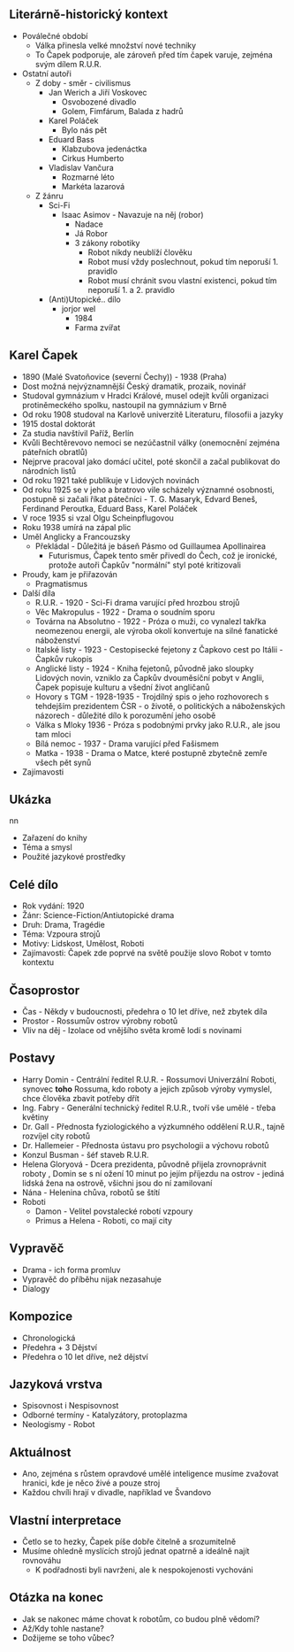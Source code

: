## Literárně-historický kontext
- Poválečné období 
	- Válka přinesla velké množství nové techniky
	- To Čapek podporuje, ale zároveň před tím čapek varuje, zejména svým dílem R.U.R.
- Ostatní autoři
	- Z doby - směr - civilismus
		- Jan Werich a Jiří Voskovec
			- Osvobozené divadlo
			- Golem, Fimfárum, Balada z hadrů
		- Karel Poláček
			- Bylo nás pět
		- Eduard Bass
			- Klabzubova jedenáctka 
			- Cirkus Humberto 
		- Vladislav Vančura
			- Rozmarné léto
			- Markéta lazarová
	- Z žánru 
		- Sci-Fi
			- Isaac Asimov - Navazuje na něj (robor)
				- Nadace
				- Já Robor
				- 3 zákony robotiky
					- Robot nikdy neublíží člověku
					- Robot musí vždy poslechnout, pokud tím neporuší 1. pravidlo
					- Robot musí chránit svou vlastní existenci, pokud tím neporuší 1. a 2. pravidlo
		- (Anti)Utopické.. dílo
			- jorjor wel
				- 1984
				- Farma zvířat

## Karel Čapek 
- 1890 (Malé Svatoňovice (severní Čechy)) - 1938 (Praha)
- Dost možná nejvýznamnější Český dramatik, prozaik, novinář
- Studoval gymnázium v Hradci Králové, musel odejít kvůli organizaci protiněmeckého spolku, nastoupil na gymnázium v Brně
- Od roku 1908 studoval na Karlově univerzitě Literaturu, filosofii a jazyky
- 1915 dostal doktorát
- Za studia navštívil Paříž, Berlín
- Kvůli Bechtěrevovo nemoci se nezúčastnil války (onemocnění zejména páteřních obratlů)
- Nejprve pracoval jako domácí učitel, poté skončil a začal publikovat do národních listů
- Od roku 1921 také publikuje v Lidových novinách
- Od roku 1925 se v jeho a bratrovo vile scházely významné osobnosti, postupně si začali říkat pátečníci - T. G. Masaryk, Edvard Beneš, Ferdinand Peroutka, Eduard Bass, Karel Poláček
- V roce 1935 si vzal Olgu Scheinpflugovou
- Roku 1938 umírá na zápal plic
- Uměl Anglicky a Francouzsky
	- Překládal - Důležitá je báseň Pásmo od Guillaumea Apollinairea
		- Futurismus, Čapek tento směr přivedl do Čech, což je ironické, protože autoři Čapkův "normální" styl poté kritizovali
- Proudy, kam je přiřazován
    - Pragmatismus
- Další díla
	- R.U.R. - 1920 - Sci-Fi drama varující před hrozbou strojů
	- Věc Makropulus - 1922 - Drama o soudním sporu
	- Továrna na Absolutno - 1922 - Próza o muži, co vynalezl takřka neomezenou energii, ale výroba okolí konvertuje na silné fanatické náboženství
	- Italské listy - 1923 - Cestopisecké fejetony z Čapkovo cest po Itálii - Čapkův rukopis
	- Anglické listy - 1924 - Kniha fejetonů, původně jako sloupky Lidových novin, vzniklo za Čapkův dvouměsíční pobyt v Anglii, Čapek popisuje kulturu a všední život angličanů  
	- Hovory s TGM - 1928-1935 - Trojdílný spis o jeho rozhovorech s tehdejším prezidentem ČSR - o životě, o politických a náboženských názorech - důležité dílo k porozumění jeho osobě
	- Válka s Mloky 1936 - Próza s podobnými prvky jako R.U.R., ale jsou tam mloci
	- Bílá nemoc - 1937 - Drama varující před Fašismem 
	- Matka - 1938 - Drama o Matce, které postupně zbytečně zemře všech pět synů
- Zajímavosti
## Ukázka
nn
- Zařazení do knihy
- Téma a smysl
- Použité jazykové prostředky

## Celé dílo
- Rok vydání: 1920
- Žánr: Science-Fiction/Antiutopické drama
- Druh: Drama, Tragédie
- Téma: Vzpoura strojů
- Motivy: Lidskost, Umělost, Roboti
- Zajímavosti: Čapek zde poprvé na světě použije slovo Robot v tomto kontextu

## Časoprostor
- Čas - Někdy v budoucnosti, předehra o 10 let dříve, než zbytek díla
- Prostor - Rossumův ostrov výrobny robotů
- Vliv na děj - Izolace od vnějšího světa kromě lodí s novinami
## Postavy
- Harry Domin - Centrální ředitel R.U.R. - Rossumovi Univerzální Roboti, synovec **toho** Rossuma, kdo roboty a jejich způsob výroby vymyslel, chce člověka zbavit potřeby dřít
- Ing. Fabry - Generální technický ředitel R.U.R., tvoří vše umělé - třeba květiny
- Dr. Gall - Přednosta fyziologického a výzkumného oddělení R.U.R., tajně rozvíjel city robotů
- Dr. Hallemeier - Přednosta ústavu pro psychologii a výchovu robotů
- Konzul Busman - šéf staveb R.U.R.
- Helena Gloryová - Dcera prezidenta, původně přijela zrovnoprávnit roboty , Domin se s ní ožení 10 minut po jejím příjezdu na ostrov - jediná lidská žena na ostrově, všichni jsou do ní zamilovaní
- Nána - Helenina chůva, robotů se štítí
- Roboti
	- Damon - Velitel povstalecké robotí vzpoury
	- Primus a Helena - Roboti, co mají city

## Vypravěč
- Drama - ich forma promluv
- Vypravěč do příběhu nijak nezasahuje
- Dialogy

## Kompozice
- Chronologická
- Předehra + 3 Dějství
- Předehra o 10 let dříve, než dějství
## Jazyková vrstva
- Spisovnost i Nespisovnost
- Odborné termíny - Katalyzátory, protoplazma
- Neologismy - Robot
## Aktuálnost
- Ano, zejména s růstem opravdové umělé inteligence musíme zvažovat hranici, kde je něco živé a pouze stroj
- Každou chvíli hrají v divadle, například ve Švandovo

## Vlastní interpretace
- Četlo se to hezky, Čapek píše dobře čitelně a srozumitelně
- Musíme ohledně myslících strojů jednat opatrně a ideálně najít rovnováhu
	- K podřadnosti byli navrženi, ale k nespokojenosti vychováni

## Otázka na konec
- Jak se nakonec máme chovat k robotům, co budou plně vědomí?
- Až/Kdy tohle nastane?
- Dožijeme se toho vůbec?